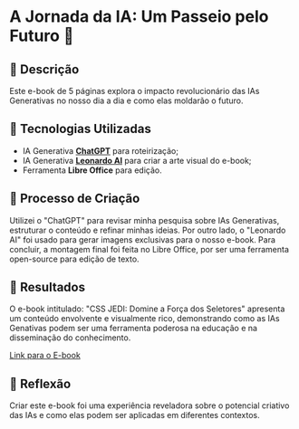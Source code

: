 # A Jornada da IA: Um Passeio pelo Futuro 🌌

## 📒 Descrição
Este e-book de 5 páginas explora o impacto revolucionário das IAs Generativas no nosso dia a dia e como elas moldarão o futuro.

## 🤖 Tecnologias Utilizadas
- IA Generativa **[ChatGPT](https://chat.openai.com)** para roteirização;
- IA Generativa **[Leonardo AI](https://leonardo.ai)** para criar a arte visual do e-book;
- Ferramenta **Libre Office** para edição.

## 🧐 Processo de Criação
Utilizei o "ChatGPT" para revisar minha pesquisa sobre IAs Generativas, estruturar o conteúdo e refinar minhas ideias. Por outro lado, o "Leonardo AI" foi usado para gerar imagens exclusivas para o nosso e-book. Para concluir, a montagem final foi feita no Libre Office, por ser uma ferramenta open-source para edição de texto.

## 🚀 Resultados
O e-book intitulado: "CSS JEDI: Domine a Força dos Seletores" apresenta um conteúdo envolvente e visualmente rico, demonstrando como as IAs Genativas podem ser uma ferramenta poderosa na educação e na disseminação do conhecimento.

[Link para o E-book](https://github.com/silviodiniz/lab-natty-or-not/blob/main/exemplos/Ebook_SDM_v2.pdfL)

## 💭 Reflexão
Criar este e-book foi uma experiência reveladora sobre o potencial criativo das IAs e como elas podem ser aplicadas em diferentes contextos.
